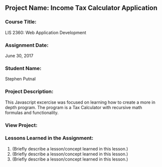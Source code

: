 ## Project Name:  Income Tax Calculator Application

### Course Title:
LIS 2360:  Web Application Development

### Assignment Date:  
June 30, 2017

### Student Name:  
Stephen Putnal

### Project Description:
This Javascript excercise was focused on learning how to create a more in depth 
program. The program is a Tax Calculator with recursive math formulas and 
functionality.

### View Project:


### Lessons Learned in the Assignment:
1. (Briefly describe a lesson/concept learned in this lesson.)
2. (Briefly describe a lesson/concept learned in this lesson.)
3. (Briefly describe a lesson/concept learned in this lesson.)


